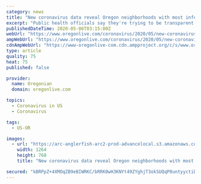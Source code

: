 ```yaml
---
category: news
title: "New coronavirus data reveal Oregon neighborhoods with most infections"
excerpt: "Public health officials say they're trying to be transparent but acknowledge concerns about whether disclosure could generate hate."
publishedDateTime: 2020-05-06T03:15:00Z
webUrl: "https://www.oregonlive.com/coronavirus/2020/05/new-coronavirus-data-reveal-oregon-neighborhoods-with-most-infections.html"
ampWebUrl: "https://www.oregonlive.com/coronavirus/2020/05/new-coronavirus-data-reveal-oregon-neighborhoods-with-most-infections.html?outputType=amp"
cdnAmpWebUrl: "https://www-oregonlive-com.cdn.ampproject.org/c/s/www.oregonlive.com/coronavirus/2020/05/new-coronavirus-data-reveal-oregon-neighborhoods-with-most-infections.html?outputType=amp"
type: article
quality: 75
heat: 75
published: false

provider:
  name: Oregonian
  domain: oregonlive.com

topics:
  - Coronavirus in US
  - Coronavirus

tags:
  - US-OR

images:
  - url: "https://arc-anglerfish-arc2-prod-advancelocal.s3.amazonaws.com/public/AWBGGEXIDVC7DMKYO5WQ2NXPIM.png"
    width: 1264
    height: 768
    title: "New coronavirus data reveal Oregon neighborhoods with most infections"

secured: "kBRPpZ+4XMOqZB9eBIWRKC/bRRK0wH3KNYt49ZYghjT3okSUQqP0untyyctiD7Z7jRIs/eliOzQ4eJ64bf+ZShmjdBU0hKLES7Z/TTPRFxMw+AzAj60U5KYyhIn2OKzd0fwNhua/uTBqw7R//iDCvm5MCpRL8bsef8XvoxExDRck2bPzZMipgmsQ3Q2Q46lVBjyWAgnUoY+oORCWu4zdjWZmJd4u06Qh11jxbEQ74do/vK7sq6hc/6g4/4PhP5Y2t6rIj9naNqnQiFMoq0WMNGOpm0YOAOQrHbyyajNdDSOpXjkRkB+4ib09ezfrmP70FLPORb8FVFrwHh8wB4I2GAb11EvQfziRTmAqlS1eabuw9toqcrGbXV+YAXyOSVXmeyJwtd6dlw5CqqDdqTBKlq7Q8oyrnFBsoqCrU2kxb2opAIR+R7rgIed1h4Vvs2bnzFiqK/0dwDcju87swpmJdz5Dx44k1+8VBBZ3gO7/vBE=;HUNCcI3k5TFpYs0XcmyZgQ=="
---
```


